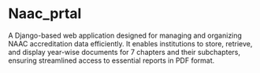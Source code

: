 # Naac_prtal
A Django-based web application designed for managing and organizing NAAC accreditation data efficiently. It enables institutions to store, retrieve, and display year-wise documents for 7 chapters and their subchapters, ensuring streamlined access to essential reports in PDF format. 
